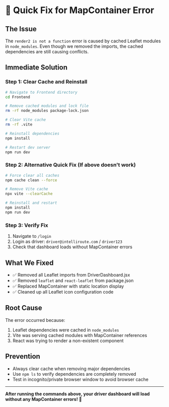 # 🚨 Quick Fix for MapContainer Error

## The Issue
The `render2 is not a function` error is caused by cached Leaflet modules in `node_modules`. Even though we removed the imports, the cached dependencies are still causing conflicts.

## Immediate Solution

### Step 1: Clear Cache and Reinstall
```bash
# Navigate to Frontend directory
cd Frontend

# Remove cached modules and lock file
rm -rf node_modules package-lock.json

# Clear Vite cache
rm -rf .vite

# Reinstall dependencies
npm install

# Restart dev server
npm run dev
```

### Step 2: Alternative Quick Fix (If above doesn't work)
```bash
# Force clear all caches
npm cache clean --force

# Remove Vite cache
npx vite --clearCache

# Reinstall and restart
npm install
npm run dev
```

### Step 3: Verify Fix
1. Navigate to `/login`
2. Login as driver: `driver@intelliroute.com` / `driver123`
3. Check that dashboard loads without MapContainer errors

## What We Fixed
- ✅ Removed all Leaflet imports from DriverDashboard.jsx
- ✅ Removed `leaflet` and `react-leaflet` from package.json
- ✅ Replaced MapContainer with static location display
- ✅ Cleaned up all Leaflet icon configuration code

## Root Cause
The error occurred because:
1. Leaflet dependencies were cached in `node_modules`
2. Vite was serving cached modules with MapContainer references
3. React was trying to render a non-existent component

## Prevention
- Always clear cache when removing major dependencies
- Use `npm ls` to verify dependencies are completely removed
- Test in incognito/private browser window to avoid browser cache

---

**After running the commands above, your driver dashboard will load without any MapContainer errors! 🎯**
